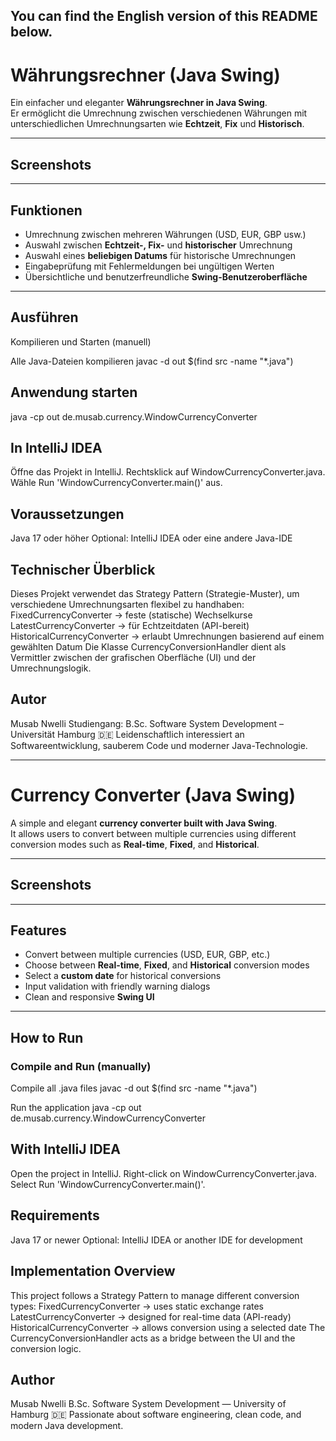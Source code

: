 ## You can find the English version of this README below.

# Währungsrechner (Java Swing)

Ein einfacher und eleganter **Währungsrechner in Java Swing**.  
Er ermöglicht die Umrechnung zwischen verschiedenen Währungen mit unterschiedlichen Umrechnungsarten wie **Echtzeit**, **Fix** und **Historisch**.

---

## Screenshots



---

## Funktionen

- Umrechnung zwischen mehreren Währungen (USD, EUR, GBP usw.)  
- Auswahl zwischen **Echtzeit-, Fix-** und **historischer** Umrechnung  
- Auswahl eines **beliebigen Datums** für historische Umrechnungen  
- Eingabeprüfung mit Fehlermeldungen bei ungültigen Werten  
- Übersichtliche und benutzerfreundliche **Swing-Benutzeroberfläche**

---

## Ausführen

 Kompilieren und Starten (manuell)

Alle Java-Dateien kompilieren
javac -d out $(find src -name "*.java")

## Anwendung starten
java -cp out de.musab.currency.WindowCurrencyConverter

## In IntelliJ IDEA
Öffne das Projekt in IntelliJ.
Rechtsklick auf WindowCurrencyConverter.java.
Wähle Run 'WindowCurrencyConverter.main()' aus.

## Voraussetzungen
Java 17 oder höher
Optional: IntelliJ IDEA oder eine andere Java-IDE

## Technischer Überblick
Dieses Projekt verwendet das Strategy Pattern (Strategie-Muster), um verschiedene Umrechnungsarten flexibel zu handhaben:
FixedCurrencyConverter → feste (statische) Wechselkurse
LatestCurrencyConverter → für Echtzeitdaten (API-bereit)
HistoricalCurrencyConverter → erlaubt Umrechnungen basierend auf einem gewählten Datum
Die Klasse CurrencyConversionHandler dient als Vermittler zwischen der grafischen Oberfläche (UI) und der Umrechnungslogik.

## Autor
Musab Nwelli
Studiengang: B.Sc. Software System Development – Universität Hamburg 🇩🇪
Leidenschaftlich interessiert an Softwareentwicklung, sauberem Code und moderner Java-Technologie.

-----------------------------------------------------------------------------------------------------------

# Currency Converter (Java Swing)

A simple and elegant **currency converter built with Java Swing**.  
It allows users to convert between multiple currencies using different conversion modes such as **Real-time**, **Fixed**, and **Historical**.

---

## Screenshots



---

## Features

- Convert between multiple currencies (USD, EUR, GBP, etc.)
- Choose between **Real-time**, **Fixed**, and **Historical** conversion modes
- Select a **custom date** for historical conversions
- Input validation with friendly warning dialogs
- Clean and responsive **Swing UI**

---
## How to Run

###  Compile and Run (manually)

 Compile all .java files
javac -d out $(find src -name "*.java")

Run the application
java -cp out de.musab.currency.WindowCurrencyConverter

## With IntelliJ IDEA
Open the project in IntelliJ.
Right-click on WindowCurrencyConverter.java.
Select Run 'WindowCurrencyConverter.main()'.

## Requirements
Java 17 or newer
Optional: IntelliJ IDEA or another IDE for development

## Implementation Overview
This project follows a Strategy Pattern to manage different conversion types:
FixedCurrencyConverter → uses static exchange rates
LatestCurrencyConverter → designed for real-time data (API-ready)
HistoricalCurrencyConverter → allows conversion using a selected date
The CurrencyConversionHandler acts as a bridge between the UI and the conversion logic.

## Author
Musab Nwelli
B.Sc. Software System Development — University of Hamburg 🇩🇪
Passionate about software engineering, clean code, and modern Java development.




